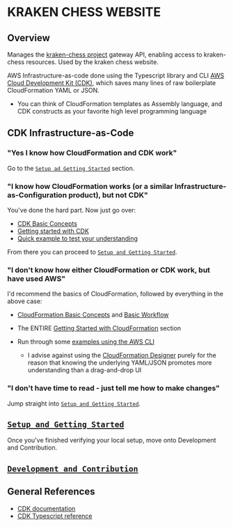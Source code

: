 # KRAKEN CHESS WEBSITE

## Overview

Manages the [kraken-chess project](https://github.com/kraken-chess) gateway API, enabling access to kraken-chess
resources. Used by the kraken chess website.

AWS Infrastructure-as-code done using the Typescript library and CLI [AWS Cloud Development Kit (CDK)](https://docs.aws.amazon.com/cdk/latest/guide/home.html), which saves many lines of raw boilerplate CloudFormation YAML or JSON.

+ You can think of CloudFormation templates as Assembly language, and CDK constructs as your favorite high level programming language

## CDK Infrastructure-as-Code

### "Yes I know how CloudFormation and CDK work"

Go to the [`Setup ad Getting Started`](SETUP.md) section.

### "I know how CloudFormation works (or a similar Infrastructure-as-Configuration product), but not CDK"

You've done the hard part. Now just go over:

+ [CDK Basic Concepts](https://docs.aws.amazon.com/cdk/latest/guide/core_concepts.html)
+ [Getting started with CDK](https://docs.aws.amazon.com/cdk/latest/guide/getting_started.html)
+ [Quick example to test your understanding](https://docs.aws.amazon.com/cdk/latest/guide/serverless_example.html)

From there you can proceed to [`Setup and Getting Started`](SETUP.md).

### "I don't know how either CloudFormation or CDK work, but have used AWS"

I'd recommend the basics of CloudFormation, followed by everything in the above case:

+ [CloudFormation Basic Concepts](https://docs.aws.amazon.com/AWSCloudFormation/latest/UserGuide/cfn-whatis-concepts.html) and [Basic Workflow](https://docs.aws.amazon.com/AWSCloudFormation/latest/UserGuide/cfn-whatis-howdoesitwork.html)
+ The ENTIRE [Getting Started with CloudFormation](https://docs.aws.amazon.com/AWSCloudFormation/latest/UserGuide/GettingStarted.html) section
+ Run through some [examples using the AWS CLI](https://docs.aws.amazon.com/AWSCloudFormation/latest/UserGuide/cfn-using-cli.html)

  + I advise against using the [CloudFormation Designer](https://docs.aws.amazon.com/AWSCloudFormation/latest/UserGuide/working-with-templates-cfn-designer.html) purely for the reason that knowing the underlying YAML/JSON promotes more understanding than a drag-and-drop UI

### "I don't have time to read - just tell me how to make changes"

Jump straight into [`Setup and Getting Started`](SETUP.md).

## [`Setup and Getting Started`](SETUP.md)

Once you've finished verifying your local setup, move onto Development and Contribution.

## [`Development and Contribution`](CONTRIBUTION.md)

## General References

+ [CDK documentation](https://docs.aws.amazon.com/cdk/latest/guide/home.html)
+ [CDK Typescript reference](https://docs.aws.amazon.com/cdk/api/latest/typescript/api/index.html)
